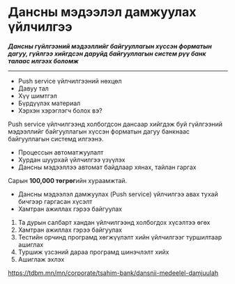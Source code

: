 # Дансны мэдээлэл дамжуулах үйлчилгээ


 

***Дансны гүйлгээний мэдээллийг байгууллагын хүссэн форматын дагуу, гүйлгээ хийгдсэн даруйд байгууллагын систем рүү банк талаас илгээх боломж***

---




 

* Push service үйлчилгээний нөхцөл
* Давуу тал
* Хүү шимтгэл
* Бүрдүүлэх материал
* Хэрхэн хэрэглэгч болох вэ?

Push service үйлчилгээнд холбогдсон дансаар хийгдэж буй гүйлгээний мэдээллийг байгууллагын хүссэн форматын дагуу банкнаас байгууллагын системд илгээнэ.


* Процессын автоматжуулалт
* Хурдан шуурхай үйлчилгээ үзүүлэх
* Дансны мэдээллээ автомат байдлаар хянах, тайлан гаргах


Сарын **100,000 төгрөг**ийн хураамжтай.


* Дансны мэдээлэл дамжуулах (Push service) үйлчилгээ авах тухай бичгээр гаргасан хүсэлт
* Хамтран ажиллах гэрээ байгуулах

1. Та дурын салбарт хандан үйлчилгээнд холбогдох хүсэлтээ өгөх
2. Хамтран ажиллах гэрээ байгуулах
3. Тестийн орчинд програмд хөгжүүлэлт хийн үйлчилгээг туршилтаар ашиглах
4. Туршиж үзсэний дараа програмд шинэчлэлт хийх
5. Ашиглаж эхлэх












https://tdbm.mn/mn/corporate/tsahim-bank/dansnii-medeelel-damjuulah


